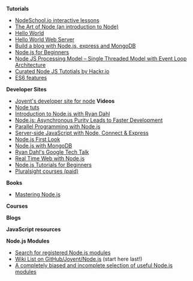**Tutorials**
-   [NodeSchool.io interactive lessons](http://nodeschool.io/)
-   [The Art of Node (an introduction to Node)](https://github.com/maxogden/art-of-node/#the-art-of-node)
-   [Hello World](http://www.nodebeginner.org/#hello-world)
-   [Hello World Web Server](http://www.nodebeginner.org/#building-the-application-stack)
-   [Build a blog with Node.js, express and MongoDB](http://howtonode.org/express-mongodb)
-   [Node.js for Beginners](http://net.tutsplus.com/tutorials/javascript-ajax/node-js-for-beginners/)
-   [Node JS Processing Model – Single Threaded Model with Event Loop Architecture](http://www.journaldev.com/7462/node-js-processing-model-single-threaded-model-with-event-loop-architecture)
-   [Curated Node JS Tutotials by Hackr.io](https://hackr.io/tutorials/learn-node-js)
-   [ES6 features](https://blog.pragmatists.com/top-10-es6-features-by-example-80ac878794bb)

**Developer Sites**

-   [Joyent's developer site for node](http://www.joyent.com/developers/node)
**Videos**
-   [Node tuts](http://nodetuts.com/)
-   [Introduction to Node.js with Ryan Dahl](http://www.youtube.com/watch?v=jo_B4LTHi3I)
-   [Node.js: Asynchronous Purity Leads to Faster Development](http://www.infoq.com/presentations/nodejs)
-   [Parallel Programming with Node.js](http://www.infoq.com/presentations/Parallel-Programming-with-Nodejs)
-   [Server-side JavaScript with Node, Connect & Express](http://vimeo.com/18077379)
-   [Node.js First Look](http://www.lynda.com/Nodejs-tutorials/Nodejs-First-Look/101554-2.html)
-   [Node.js with MongoDB](http://www.youtube.com/watch?v=0_GNHWZHc-o)
-   [Ryan Dahl's Google Tech Talk](http://www.youtube.com/watch?v=F6k8lTrAE2g)
-   [Real Time Web with Node.js](http://node.codeschool.com/levels/1)
-   [Node.js Tutorials for Beginners](https://www.youtube.com/playlist?list=PL6gx4Cwl9DGBMdkKFn3HasZnnAqVjzHn_)
-   [Pluralsight courses (paid)](http://www.pluralsight.com/search/?searchTerm=Node.js)

**Books**
-   [Mastering Node.js](https://github.com/tj/masteringnode)

**Courses**

**Blogs**

**JavaScript resources**


**Node.js Modules**

-   [Search for registered Node.js modules](http://npmjs.org/)
-   [Wiki List on GitHub/Joyent/Node.js](https://github.com/joyent/node/wiki/modules) (start here last!)
-   [A completely biased and incomplete selection of useful Node.js modules](http://www.freshblurbs.com/articles/important-node-js-modules.html)

